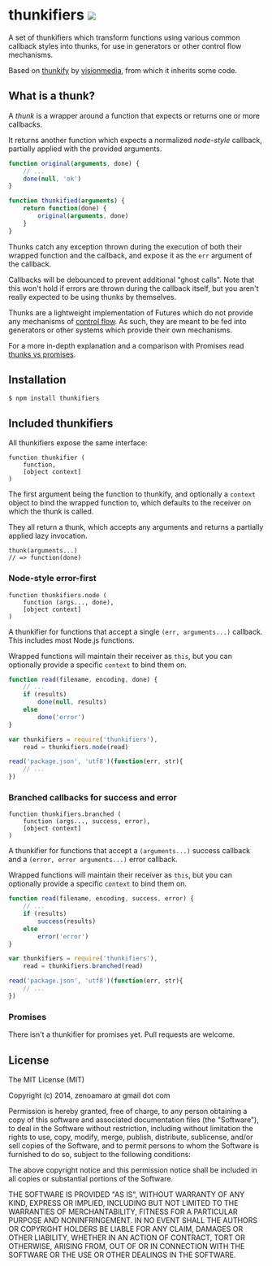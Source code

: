 thunkifiers ![](https://travis-ci.org/zenoamaro/node-thunkifiers.svg?branch=master)
==============================================================================
A set of thunkifiers which transform functions using various common callback styles into thunks, for use in generators or other control flow mechanisms.

Based on [thunkify] by [visionmedia], from which it inherits some code.

[thunkify]: https://github.com/visionmedia/node-thunkify
[visionmedia]: https://github.com/visionmedia


What is a thunk?
----------------
A _thunk_ is a wrapper around a function that expects or returns one or more callbacks.

It returns another function which expects a normalized _node-style_ callback, partially applied with the provided arguments.

~~~js
function original(arguments, done) {
    // ...
    done(null, 'ok')
}

function thunkified(arguments) {
    return function(done) {
        original(arguments, done)
    }
}
~~~

Thunks catch any exception thrown during the execution of both their wrapped function and the callback, and expose it as the `err` argument of the callback. 

Callbacks will be debounced to prevent additional "ghost calls". Note that this won't hold if errors are thrown during the callback itself, but you aren't really expected to be using thunks by themselves.

Thunks are a lightweight implementation of Futures which do not provide any mechanisms of [control flow]. As such, they are meant to be fed into generators or other systems which provide their own mechanisms.

For a more in-depth explanation and a comparison with Promises read [thunks vs promises].

[control flow]: http://en.wikipedia.org/wiki/Control_flow
[thunks vs promises]: https://github.com/visionmedia/co#thunks-vs-promises


Installation
------------
~~~
$ npm install thunkifiers
~~~


Included thunkifiers
--------------------
All thunkifiers expose the same interface:

    function thunkifier (
        function,
        [object context]
    )

The first argument being the function to thunkify, and optionally a `context` object to bind the wrapped function to, which defaults to the receiver on which the thunk is called.

They all return a thunk, which accepts any arguments and returns a partially applied lazy invocation.

    thunk(arguments...)
    // => function(done)


### Node-style error-first

    function thunkifiers.node (
        function (args..., done),
        [object context]
    )

A thunkifier for functions that accept a single `(err, arguments...)` callback. This includes most Node.js functions.

Wrapped functions will maintain their receiver as `this`, but you can optionally provide a specific `context` to bind them on.

~~~js
function read(filename, encoding, done) {
    // ...
    if (results)
        done(null, results)
    else
        done('error')
}

var thunkifiers = require('thunkifiers'),
    read = thunkifiers.node(read)

read('package.json', 'utf8')(function(err, str){
    // ...
})
~~~


### Branched callbacks for success and error

    function thunkifiers.branched (
        function (args..., success, error),
        [object context]
    )

A thunkifier for functions that accept a `(arguments...)` success callback and a `(error, error arguments...)` error callback.

Wrapped functions will maintain their receiver as `this`, but you can optionally provide a specific `context` to bind them on.

~~~js
function read(filename, encoding, success, error) {
    // ...
    if (results)
        success(results)
    else
        error('error')
}

var thunkifiers = require('thunkifiers'),
    read = thunkifiers.branched(read)

read('package.json', 'utf8')(function(err, str){
    // ...
})
~~~


### Promises

There isn't a thunkifier for promises yet. Pull requests are welcome.


License
-------

The MIT License (MIT)

Copyright (c) 2014, zenoamaro at gmail dot com

Permission is hereby granted, free of charge, to any person obtaining a copy
of this software and associated documentation files (the "Software"), to deal
in the Software without restriction, including without limitation the rights
to use, copy, modify, merge, publish, distribute, sublicense, and/or sell
copies of the Software, and to permit persons to whom the Software is
furnished to do so, subject to the following conditions:

The above copyright notice and this permission notice shall be included in
all copies or substantial portions of the Software.

THE SOFTWARE IS PROVIDED "AS IS", WITHOUT WARRANTY OF ANY KIND, EXPRESS OR
IMPLIED, INCLUDING BUT NOT LIMITED TO THE WARRANTIES OF MERCHANTABILITY,
FITNESS FOR A PARTICULAR PURPOSE AND NONINFRINGEMENT. IN NO EVENT SHALL THE
AUTHORS OR COPYRIGHT HOLDERS BE LIABLE FOR ANY CLAIM, DAMAGES OR OTHER
LIABILITY, WHETHER IN AN ACTION OF CONTRACT, TORT OR OTHERWISE, ARISING FROM,
OUT OF OR IN CONNECTION WITH THE SOFTWARE OR THE USE OR OTHER DEALINGS IN
THE SOFTWARE.